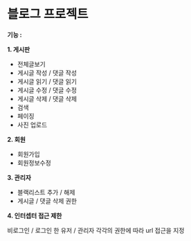 # 블로그 프로젝트

<strong>기능 :</strong>

**1. 게시판**
<ul>
	<li>전체글보기</li>
	<li>게시글 작성 / 댓글 작성</li>
	<li>게시글 읽기 / 댓글 읽기</li>
	<li>게시글 수정 / 댓글 수정</li>
	<li>게시글 삭제 / 댓글 삭제</li>
	<li>검색</li>
	<li>페이징</li>
	<li>사진 업로드</li>
</ul>



**2. 회원**
<ul>
	<li>회원가입</li>
	<li>회원정보수정</li>
</ul>

**3. 관리자**

<ul>
	<li>블랙리스트 추가 / 해제</li>
	<li>게시글 / 댓글 삭제 권한</li>
</ul>




**4. 인터셉터 접근 제한**

비로그인 / 로그인 한 유저 / 관리자 각각의 권한에 따라 url 접근을 지정


 
